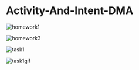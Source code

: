 # Activity-And-Intent-DMA

![homework1](https://user-images.githubusercontent.com/78713326/111755217-f9bddc80-88c0-11eb-80ba-c0c08b8ba3f9.JPG)

![homework3](https://user-images.githubusercontent.com/78713326/111755339-16f2ab00-88c1-11eb-8d21-f7d0bece6b35.JPG)

![task1](https://user-images.githubusercontent.com/78713326/111755478-3db0e180-88c1-11eb-8edf-846c53dc723d.png)

![task1gif](https://user-images.githubusercontent.com/78713326/111755567-5ae5b000-88c1-11eb-8363-edbda7dccf5e.gif)

